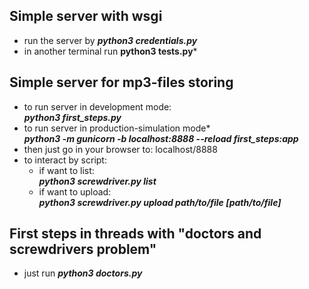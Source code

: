 
## Simple server with wsgi

- run the server by ***python3 credentials.py***
- in another terminal run **python3 tests.py***

## Simple server for mp3-files storing

- to run server in development mode:<br>
  ***python3 first_steps.py***<br>
- to run server in production-simulation mode*<br>
  ***python3 -m gunicorn -b localhost:8888 --reload first_steps:app***<br>
- then just go in your browser to: localhost/8888<br>
- to interact by script:
  - if want to list:<br>***python3 screwdriver.py list***
  - if want to upload:<br>***python3 screwdriver.py upload path/to/file [path/to/file]***

## First steps in threads with "doctors and screwdrivers problem"
- just run ***python3 doctors.py***